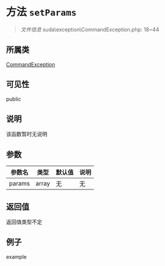 # 方法 `setParams`



> *文件信息* suda\exception\CommandException.php: 18~44

## 所属类 

[CommandException](../CommandException.md)

## 可见性

 public 

## 说明

该函数暂时无说明


## 参数


| 参数名 | 类型 | 默认值 | 说明 |
|--------|-----|-------|-------|
| params |  array | 无 | 无 |



## 返回值

返回值类型不定


## 例子

example